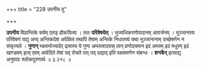 +++
title = "228 उपनीय तु"

+++


**उपनीय** विप्रान्तिके सर्वम् एतड् ढौकयित्वा । ततः **परिवेषयेत्** । भुज्यधिकरणोपादानम् आवर्जनम् । भुञ्जानस्य परिवेषणं यद्य् अप्य् अन्तिकदेश अपेक्षितं तथापि तेषाम् अन्तिके निधातव्यं यथा भुञ्जानानाम् उच्छेषणेन न संसृज्यते । **गुणान्** भक्ष्यभोज्यादेर् द्रव्यस्य ये गुणा अम्लत्वादयस् तान् प्रणोदयमान इदं अम्लम् इदं मधुरम् इदं खाण्डवम् इत्य् एवम् आवेदिते तेषां यद् रोचते तत् तद् दद्याद् इति वक्ष्यमाणेन संबन्धः । **शनकैर्** इत्याद्य् अनुवादः श्लोकपूरणार्थः ॥ ३.२१८ ॥